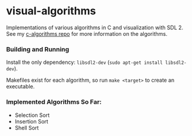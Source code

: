 # visual-algorithms
Implementations of various algorithms in C and visualization with SDL 2. 
See my [c-algorithms repo](https://github.com/Grayson112233/c-algorithms) for more
information on the algorithms.

### Building and Running
Install the only dependency: `libsdl2-dev` (`sudo apt-get install libsdl2-dev`).

Makefiles exist for each algorithm, so run `make <target>` to create an executable.

### Implemented Algorithms So Far:

*  Selection Sort
*  Insertion Sort
*  Shell Sort
